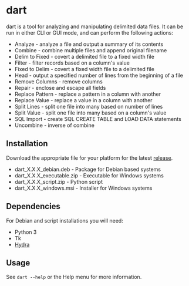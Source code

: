# dart

dart is a tool for analyzing and manipulating delimited data files. It can be run in either CLI or GUI mode, and can perform the following actions:

 * Analyze - analyze a file and output a summary of its contents
 * Combine - combine multiple files and append original filename
 * Delim to Fixed - covert a delimited file to a fixed width file
 * Filter - filter records based on a column's value
 * Fixed to Delim - covert a fixed width file to a delimited file
 * Head - output a specified number of lines from the beginning of a file
 * Remove Columns - remove columns
 * Repair - enclose and escape all fields
 * Replace Pattern - replace a pattern in a column with another
 * Replace Value - replace a value in a column with another
 * Split Lines - split one file into many based on number of lines
 * Split Value - split one file into many based on a column's value
 * SQL Import - create SQL CREATE TABLE and LOAD DATA statements
 * Uncombine - inverse of combine

## Installation

Download the appropriate file for your platform for the latest [release](release).

* dart_X.X.X_debian.deb - Package for Debian based systems
* dart_X.X.X_executable.zip - Executable for Windows systems
* dart_X.X.X_script.zip - Python script
* dart_X.X.X_windows.msi - Installer for Windows systems

## Dependencies

For Debian and script installations you will need:

 * Python 3
 * Tk
 * [Hydra](https://github.com/rweathers/Hydra)

## Usage

See ```dart --help``` or the Help menu for more information.

